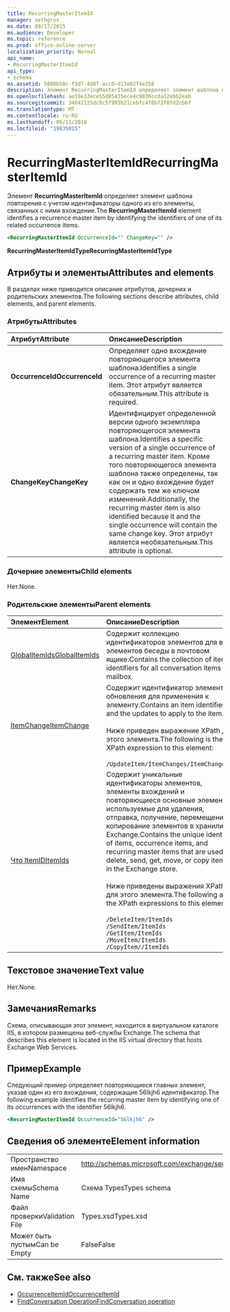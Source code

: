 ```yaml
---
title: RecurringMasterItemId
manager: sethgros
ms.date: 09/17/2015
ms.audience: Developer
ms.topic: reference
ms.prod: office-online-server
localization_priority: Normal
api_name:
- RecurringMasterItemId
api_type:
- schema
ms.assetid: 5800b58c-f3d7-4d8f-acc0-d13e02f4e258
description: Элемент RecurringMasterItemId определяет элемент шаблона повторения с учетом идентификаторы одного из его элементы, связанных с ними вхождение.
ms.openlocfilehash: ae59e33ece55d85435ece4c9030ccda32eb62eab
ms.sourcegitcommit: 34041125dc8c5f993b21cebfc4f8b72f0fd2cb6f
ms.translationtype: MT
ms.contentlocale: ru-RU
ms.lasthandoff: 06/11/2018
ms.locfileid: "19835015"
---
```

# <a name="recurringmasteritemid"></a><span data-ttu-id="eab1d-103">RecurringMasterItemId</span><span class="sxs-lookup"><span data-stu-id="eab1d-103">RecurringMasterItemId</span></span>

<span data-ttu-id="eab1d-104">Элемент **RecurringMasterItemId** определяет элемент шаблона повторения с учетом идентификаторы одного из его элементы, связанных с ними вхождение.</span><span class="sxs-lookup"><span data-stu-id="eab1d-104">The **RecurringMasterItemId** element identifies a recurrence master item by identifying the identifiers of one of its related occurrence items.</span></span> 
  
```XML
<RecurringMasterItemId OccurrenceId="" ChangeKey="" />
```

 <span data-ttu-id="eab1d-105">**RecurringMasterItemIdType**</span><span class="sxs-lookup"><span data-stu-id="eab1d-105">**RecurringMasterItemIdType**</span></span>
## <a name="attributes-and-elements"></a><span data-ttu-id="eab1d-106">Атрибуты и элементы</span><span class="sxs-lookup"><span data-stu-id="eab1d-106">Attributes and elements</span></span>

<span data-ttu-id="eab1d-107">В разделах ниже приводится описание атрибутов, дочерних и родительских элементов.</span><span class="sxs-lookup"><span data-stu-id="eab1d-107">The following sections describe attributes, child elements, and parent elements.</span></span>
  
### <a name="attributes"></a><span data-ttu-id="eab1d-108">Атрибуты</span><span class="sxs-lookup"><span data-stu-id="eab1d-108">Attributes</span></span>

|<span data-ttu-id="eab1d-109">**Атрибут**</span><span class="sxs-lookup"><span data-stu-id="eab1d-109">**Attribute**</span></span>|<span data-ttu-id="eab1d-110">**Описание**</span><span class="sxs-lookup"><span data-stu-id="eab1d-110">**Description**</span></span>|
|:-----|:-----|
|<span data-ttu-id="eab1d-111">**OccurrenceId**</span><span class="sxs-lookup"><span data-stu-id="eab1d-111">**OccurrenceId**</span></span> <br/> |<span data-ttu-id="eab1d-112">Определяет одно вхождение повторяющегося элемента шаблона.</span><span class="sxs-lookup"><span data-stu-id="eab1d-112">Identifies a single occurrence of a recurring master item.</span></span> <span data-ttu-id="eab1d-113">Этот атрибут является обязательным.</span><span class="sxs-lookup"><span data-stu-id="eab1d-113">This attribute is required.</span></span>  <br/> |
|<span data-ttu-id="eab1d-114">**ChangeKey**</span><span class="sxs-lookup"><span data-stu-id="eab1d-114">**ChangeKey**</span></span> <br/> |<span data-ttu-id="eab1d-115">Идентифицирует определенной версии одного экземпляра повторяющегося элемента шаблона.</span><span class="sxs-lookup"><span data-stu-id="eab1d-115">Identifies a specific version of a single occurrence of a recurring master item.</span></span> <span data-ttu-id="eab1d-116">Кроме того повторяющегося элемента шаблона также определены, так как он и одно вхождение будет содержать тем же ключом изменений.</span><span class="sxs-lookup"><span data-stu-id="eab1d-116">Additionally, the recurring master item is also identified because it and the single occurrence will contain the same change key.</span></span> <span data-ttu-id="eab1d-117">Этот атрибут является необязательным.</span><span class="sxs-lookup"><span data-stu-id="eab1d-117">This attribute is optional.</span></span>  <br/> |
   
### <a name="child-elements"></a><span data-ttu-id="eab1d-118">Дочерние элементы</span><span class="sxs-lookup"><span data-stu-id="eab1d-118">Child elements</span></span>

<span data-ttu-id="eab1d-119">Нет.</span><span class="sxs-lookup"><span data-stu-id="eab1d-119">None.</span></span>
  
### <a name="parent-elements"></a><span data-ttu-id="eab1d-120">Родительские элементы</span><span class="sxs-lookup"><span data-stu-id="eab1d-120">Parent elements</span></span>

|<span data-ttu-id="eab1d-121">**Элемент**</span><span class="sxs-lookup"><span data-stu-id="eab1d-121">**Element**</span></span>|<span data-ttu-id="eab1d-122">**Описание**</span><span class="sxs-lookup"><span data-stu-id="eab1d-122">**Description**</span></span>|
|:-----|:-----|
|[<span data-ttu-id="eab1d-123">GlobalItemIds</span><span class="sxs-lookup"><span data-stu-id="eab1d-123">GlobalItemIds</span></span>](globalitemids.md) <br/> |<span data-ttu-id="eab1d-124">Содержит коллекцию идентификаторов элементов для всех элементов беседы в почтовом ящике.</span><span class="sxs-lookup"><span data-stu-id="eab1d-124">Contains the collection of item identifiers for all conversation items in a mailbox.</span></span>  <br/> |
|[<span data-ttu-id="eab1d-125">ItemChange</span><span class="sxs-lookup"><span data-stu-id="eab1d-125">ItemChange</span></span>](itemchange.md) <br/> |<span data-ttu-id="eab1d-126">Содержит идентификатор элемента и обновления для применения к элементу.</span><span class="sxs-lookup"><span data-stu-id="eab1d-126">Contains an item identifier and the updates to apply to the item.</span></span> <br/> <br/> <span data-ttu-id="eab1d-127">Ниже приведен выражение XPath для этого элемента.</span><span class="sxs-lookup"><span data-stu-id="eab1d-127">The following is the XPath expression to this element:</span></span> <br/> <br/>  `/UpdateItem/ItemChanges/ItemChange[i]` <br/> |
|[<span data-ttu-id="eab1d-128">Что ItemID</span><span class="sxs-lookup"><span data-stu-id="eab1d-128">ItemIds</span></span>](itemids.md) <br/> | <span data-ttu-id="eab1d-129">Содержит уникальные идентификаторы элементов, элементы вхождений и повторяющиеся основные элементы, используемые для удаления, отправка, получение, перемещение и копирование элементов в хранилище Exchange.</span><span class="sxs-lookup"><span data-stu-id="eab1d-129">Contains the unique identities of items, occurrence items, and recurring master items that are used to delete, send, get, move, or copy items in the Exchange store.</span></span> <br/> <br/>  <span data-ttu-id="eab1d-130">Ниже приведены выражения XPath для этого элемента.</span><span class="sxs-lookup"><span data-stu-id="eab1d-130">The following are the XPath expressions to this element:</span></span>  <br/><br/>  `/DeleteItem/ItemIds` <br/>  `/SendItem/ItemIds` <br/>  `/GetItem/ItemIds` <br/>  `/MoveItem/ItemIds` <br/>  `/CopyItem//ItemIds` <br/> |
   
## <a name="text-value"></a><span data-ttu-id="eab1d-131">Текстовое значение</span><span class="sxs-lookup"><span data-stu-id="eab1d-131">Text value</span></span>

<span data-ttu-id="eab1d-132">Нет.</span><span class="sxs-lookup"><span data-stu-id="eab1d-132">None.</span></span>
  
## <a name="remarks"></a><span data-ttu-id="eab1d-133">Замечания</span><span class="sxs-lookup"><span data-stu-id="eab1d-133">Remarks</span></span>

<span data-ttu-id="eab1d-134">Схема, описывающая этот элемент, находится в виртуальном каталоге IIS, в котором размещены веб-службы Exchange.</span><span class="sxs-lookup"><span data-stu-id="eab1d-134">The schema that describes this element is located in the IIS virtual directory that hosts Exchange Web Services.</span></span>
  
## <a name="example"></a><span data-ttu-id="eab1d-135">Пример</span><span class="sxs-lookup"><span data-stu-id="eab1d-135">Example</span></span>

<span data-ttu-id="eab1d-136">Следующий пример определяет повторяющиеся главных элемент, указав один из его вхождения, содержащие 56lkjh6 идентификатор.</span><span class="sxs-lookup"><span data-stu-id="eab1d-136">The following example identifies the recurring master item by identifying one of its occurrences with the identifier 56lkjh6.</span></span>
  
```XML
<RecurringMasterItemId OccurrenceId="56lkjh6" />
```

## <a name="element-information"></a><span data-ttu-id="eab1d-137">Сведения об элементе</span><span class="sxs-lookup"><span data-stu-id="eab1d-137">Element information</span></span>

|||
|:-----|:-----|
|<span data-ttu-id="eab1d-138">Пространство имен</span><span class="sxs-lookup"><span data-stu-id="eab1d-138">Namespace</span></span>  <br/> |http://schemas.microsoft.com/exchange/services/2006/types  <br/> |
|<span data-ttu-id="eab1d-139">Имя схемы</span><span class="sxs-lookup"><span data-stu-id="eab1d-139">Schema Name</span></span>  <br/> |<span data-ttu-id="eab1d-140">Схема Types</span><span class="sxs-lookup"><span data-stu-id="eab1d-140">Types schema</span></span>  <br/> |
|<span data-ttu-id="eab1d-141">Файл проверки</span><span class="sxs-lookup"><span data-stu-id="eab1d-141">Validation File</span></span>  <br/> |<span data-ttu-id="eab1d-142">Types.xsd</span><span class="sxs-lookup"><span data-stu-id="eab1d-142">Types.xsd</span></span>  <br/> |
|<span data-ttu-id="eab1d-143">Может быть пустым</span><span class="sxs-lookup"><span data-stu-id="eab1d-143">Can be Empty</span></span>  <br/> |<span data-ttu-id="eab1d-144">False</span><span class="sxs-lookup"><span data-stu-id="eab1d-144">False</span></span>  <br/> |
   
## <a name="see-also"></a><span data-ttu-id="eab1d-145">См. также</span><span class="sxs-lookup"><span data-stu-id="eab1d-145">See also</span></span>

- [<span data-ttu-id="eab1d-146">OccurrenceItemId</span><span class="sxs-lookup"><span data-stu-id="eab1d-146">OccurrenceItemId</span></span>](occurrenceitemid.md)
- [<span data-ttu-id="eab1d-147">FindConversation Operation</span><span class="sxs-lookup"><span data-stu-id="eab1d-147">FindConversation operation</span></span>](findconversation-operation.md)

